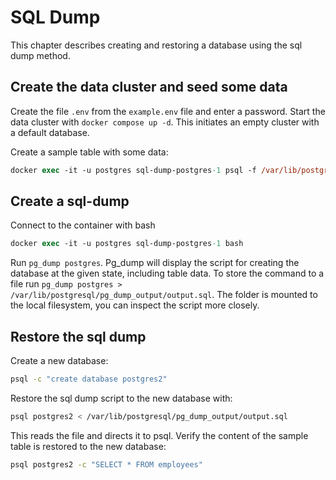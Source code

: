 # SQL Dump

This chapter describes creating and restoring a database using the sql dump method.

## Create the data cluster and seed some data

Create the file `.env` from the `example.env` file and enter a password. Start the data cluster with `docker compose up -d`.
This initiates an empty cluster with a default database.

Create a sample table with some data:
```ps
docker exec -it -u postgres sql-dump-postgres-1 psql -f /var/lib/postgresql/seed-data.sql
```

## Create a sql-dump

Connect to the container with bash

```ps
docker exec -it -u postgres sql-dump-postgres-1 bash
```

Run `pg_dump postgres`. Pg_dump will display the script for creating the database at the given state, including table data. To store
the command to a file run `pg_dump postgres > /var/lib/postgresql/pg_dump_output/output.sql`. The folder is mounted to the local filesystem,
you can inspect the script more closely. 

## Restore the sql dump

Create a new database:
```bash
psql -c "create database postgres2"
```

Restore the sql dump script to the new database with:
```bash
psql postgres2 < /var/lib/postgresql/pg_dump_output/output.sql
```

This reads the file and directs it to psql. Verify the content of the sample table is restored to the new database:
```bash
psql postgres2 -c "SELECT * FROM employees"
```